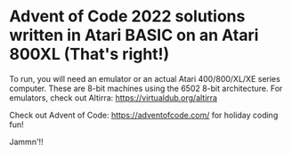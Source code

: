 # Advent of Code 2022 solutions written in Atari BASIC on an Atari 800XL (That's right!)
To run, you will need an emulator or an actual Atari 400/800/XL/XE series computer. These are 8-bit machines using the 6502 8-bit architecture.
For emulators, check out Altirra: https://virtualdub.org/altirra

Check out Advent of Code: https://adventofcode.com/ for holiday coding fun!

Jammn'!!
